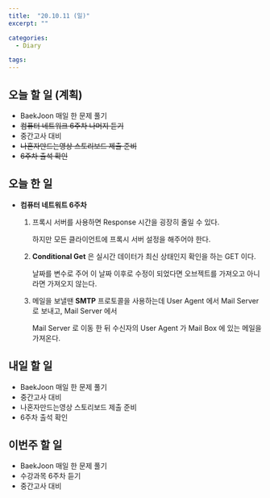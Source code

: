```yaml
---
title:  "20.10.11 (일)"
excerpt: ""

categories:
  - Diary

tags:
---
```


## 오늘 할 일 (계획)

- BaekJoon 매일 한 문제 풀기
- ~~컴퓨터 네트워크 6주차 나머지 듣기~~
- 중간고사 대비
- ~~나혼자만드는영상 스토리보드 제출 준비~~
- ~~6주차 출석 확인~~

## 오늘 한 일

- **컴퓨터 네트워트 6주차**

  1. 프록시 서버를 사용하면 Response 시간을 굉장히 줄일 수 있다.

     하지만 모든 클라이언트에 프록시 서버 설정을 해주어야 한다.

  2. **Conditional Get** 은 실시간 데이터가 최신 상태인지 확인을 하는 GET 이다.

     날짜를 변수로 주어 이 날짜 이후로 수정이 되었다면 오브젝트를 가져오고 아니라면 가져오지 않는다.

  3. 메일을 보낼땐 **SMTP** 프로토콜을 사용하는데 User Agent 에서 Mail Server 로 보내고, Mail Server 에서

     Mail Server 로 이동 한 뒤 수신자의 User Agent 가 Mail Box 에 있는 메일을 가져온다.

## 내일 할 일

- BaekJoon 매일 한 문제 풀기
- 중간고사 대비
- 나혼자만드는영상 스토리보드 제출 준비
- 6주차 출석 확인

## 이번주 할 일

- BaekJoon 매일 한 문제 풀기
- 수강과목 6주차 듣기
- 중간고사 대비

<br>